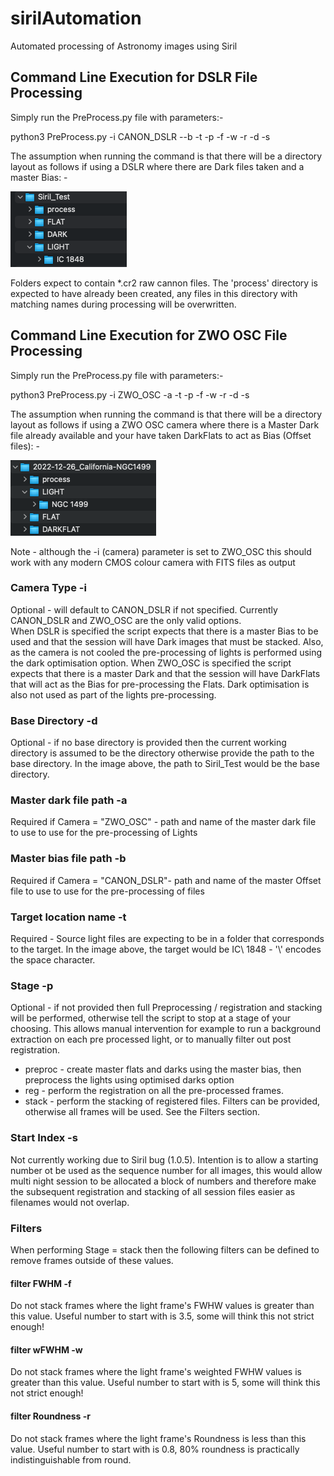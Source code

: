 # sirilAutomation
Automated processing of Astronomy images using Siril

## Command Line Execution for DSLR File Processing
Simply run the PreProcess.py file with parameters:-

python3 PreProcess.py -i CANON_DSLR --b <Master bias file path> -t <Target location name> -p <stage> -f <filter FWHM> -w <filter wFWHM> -r <filter Roundness> -d <base directory> -s <Start Index>

The assumption when running the command is that there will be a directory layout as follows if using a DSLR where there are Dark files taken and a master Bias: -

![Expected directory organisation](./images/ExampleFileStructure.png)

Folders expect to contain *.cr2 raw cannon files.
The 'process' directory is expected to have already been created, any files in this directory with matching names during processing will be overwritten.

## Command Line Execution for ZWO OSC File Processing
Simply run the PreProcess.py file with parameters:-

python3 PreProcess.py -i ZWO_OSC -a <Master dark file path> -t <Target location name> -p <stage> -f <filter FWHM> -w <filter wFWHM> -r <filter Roundness> -d <base directory> -s <Start Index>

The assumption when running the command is that there will be a directory layout as follows if using a ZWO OSC camera where there is a Master Dark file already available and your have taken DarkFlats to act as Bias (Offset files): -

![Expected directory organisation](./images/ExampleZWOOSCFileStructure.png)
    
Note - although the -i (camera) parameter is set to ZWO_OSC this should work with any modern CMOS colour camera with FITS files as output

### Camera Type -i
Optional - will default to CANON_DSLR if not specified.
Currently CANON_DSLR and ZWO_OSC are the only valid options.  
When DSLR is specified the script expects that there is a master Bias to be used and that the session will have Dark images that must be stacked.  Also, as the camera is not cooled the pre-processing of lights is performed using the dark optimisation option.
When ZWO_OSC is specified the script expects that there is a master Dark and that the session will have DarkFlats that will act as the Bias for pre-processing the Flats.  Dark optimisation is also not used as part of the lights pre-processing.

### Base Directory -d
Optional - if no base directory is provided then the current working directory is assumed to be the directory otherwise provide the path to the base directory.  In the image above, the path to Siril_Test would be the base directory.

### Master dark file path -a
Required if Camera = "ZWO_OSC" - path and name of the master dark file to use to use for the pre-processing of Lights

### Master bias file path -b
Required if Camera = "CANON_DSLR"- path and name of the master Offset file to use to use for the pre-processing of files

### Target location name -t
Required - Source light files are expecting to be in a folder that corresponds to the target.  In the image above, the target would be IC\ 1848 - '\\' encodes the space character.

### Stage -p
Optional - if not provided then full Preprocessing / registration and stacking will be performed,  otherwise tell the script to stop at a stage of your choosing.  This allows manual intervention for example to run a background extraction on each pre processed light, or to manually filter out post registration.
* preproc - create master flats and darks using the master bias, then preprocess the lights using optimised darks option
* reg - perform the registration on all the pre-processed frames.  
* stack - perform the stacking of registered files.  Filters can be provided, otherwise all frames will be used.  See the Filters section.

### Start Index -s
Not currently working due to Siril bug (1.0.5).  Intention is to allow a starting number ot be used as the sequence number for all images, this would allow multi night session to be allocated a block of numbers and therefore make the subsequent registration and stacking of all session files easier as filenames would not overlap.

### Filters 
When performing Stage = stack then the following filters can be defined to remove frames outside of these values.

#### filter FWHM -f
Do not stack frames where the light frame's FWHW values is greater than this value.  Useful number to start with is 3.5, some will think this not strict enough!

#### filter wFWHM -w
Do not stack frames where the light frame's weighted FWHW values is greater than this value.  Useful number to start with is 5, some will think this not strict enough!

#### filter Roundness -r
Do not stack frames where the light frame's Roundness is less than this value.  Useful number to start with is 0.8, 80% roundness is practically indistinguishable from round.

